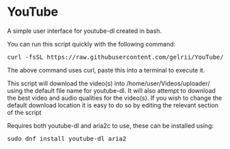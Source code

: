 # YouTube

A simple user interface for youtube-dl created in bash.

You can run this script quickly with the following command:
<pre>curl -fsSL https://raw.githubusercontent.com/gelrii/YouTube/master/YouTube.sh -o /tmp/YouTube.sh && sh /tmp/YouTube.sh</pre>

The above command uses curl, paste this into a terminal to execute it.

This script will download the video(s) into /home/user/Videos/uploader/ using the default file name for youtube-dl. It will also attempt to download the best video and audio qualities for the video(s). If you wish to change the default download location it is easy to do so by editing the relevant section of the script

Requires both youtube-dl and aria2c to use, these can be installed using:
<pre>sudo dnf install youtube-dl aria2</pre>
